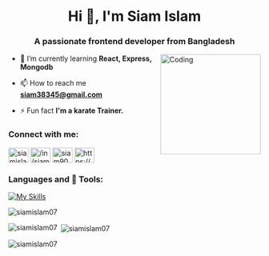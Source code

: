 
<h1 align="center">Hi 👋, I'm Siam Islam</h1>
<h3 align="center">A passionate frontend developer from Bangladesh</h3>
<img align="right" alt="Coding" width="200" src="https://media1.giphy.com/media/v1.Y2lkPTc5MGI3NjExeWFlOHQ3YzdnY2EwOTNveGhmN2x1cHNsN2Z3ZnVqNW5pbHB3dzlkYiZlcD12MV9pbnRlcm5hbF9naWZfYnlfaWQmY3Q9cw/3jN1WxJvcJLZnBCn3n/giphy.gif">


- 🌱 I’m currently learning **React, Express, Mongodb**

- 📫 How to reach me **siam38345@gmail.com**

- ⚡ Fun fact **I'm a karate Trainer.**

<h3 align="left">Connect with me:</h3>
<p align="left">
<a href="https://twitter.com/siamislam909" target="blank"><img align="center" src="https://raw.githubusercontent.com/rahuldkjain/github-profile-readme-generator/master/src/images/icons/Social/twitter.svg" alt="siamislam909" height="30" width="40" /></a>
<a href="https://www.linkedin.com/in/siam909/" target="blank"><img align="center" src="https://raw.githubusercontent.com/rahuldkjain/github-profile-readme-generator/master/src/images/icons/Social/linked-in-alt.svg" alt="/in/siam-islam-29ab3a249/" height="30" width="40" /></a>
<a href="https://fb.com/siam909q" target="blank"><img align="center" src="https://raw.githubusercontent.com/rahuldkjain/github-profile-readme-generator/master/src/images/icons/Social/facebook.svg" alt="siam909q" height="30" width="40" /></a>
<a href="https://www.youtube.com/channel/UCIOhtcQ4emyajfKK8RDrpIQ" target="blank"><img align="center" src="https://raw.githubusercontent.com/rahuldkjain/github-profile-readme-generator/master/src/images/icons/Social/youtube.svg" alt="https://www.youtube.com/channel/uciohtcq4emyajfkk8rdrpiq" height="30" width="40" /></a>
</p>

<h3 align="left">Languages and 🧰 Tools:</h3>

[![My Skills](https://skillicons.dev/icons?i=express,firebase,git,js,mongodb,nodejs,postman,react,tailwind)](https://skillicons.dev)

<p align="left"> <img src="https://komarev.com/ghpvc/?username=siamislam07&label=Profile%20views&color=0e75b6&style=flat" alt="siamislam07" /> </p>
<p><img align="left" src="https://github-readme-stats.vercel.app/api/top-langs?username=siamislam07&show_icons=true&locale=en&layout=compact" alt="siamislam07" /></p>

<p>&nbsp;<img align="center" src="https://github-readme-stats.vercel.app/api?username=siamislam07&show_icons=true&locale=en" alt="siamislam07" /></p>

<p><img align="center" src="https://github-readme-streak-stats.herokuapp.com/?user=siamislam07&" alt="siamislam07" /></p>
